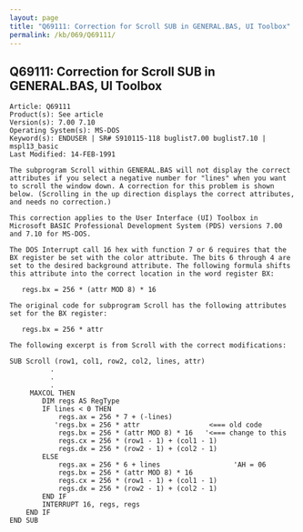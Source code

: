 ```yaml
---
layout: page
title: "Q69111: Correction for Scroll SUB in GENERAL.BAS, UI Toolbox"
permalink: /kb/069/Q69111/
---
```


## Q69111: Correction for Scroll SUB in GENERAL.BAS, UI Toolbox

	Article: Q69111
	Product(s): See article
	Version(s): 7.00 7.10
	Operating System(s): MS-DOS
	Keyword(s): ENDUSER | SR# S910115-118 buglist7.00 buglist7.10 | mspl13_basic
	Last Modified: 14-FEB-1991
	
	The subprogram Scroll within GENERAL.BAS will not display the correct
	attributes if you select a negative number for "lines" when you want
	to scroll the window down. A correction for this problem is shown
	below. (Scrolling in the up direction displays the correct attributes,
	and needs no correction.)
	
	This correction applies to the User Interface (UI) Toolbox in
	Microsoft BASIC Professional Development System (PDS) versions 7.00
	and 7.10 for MS-DOS.
	
	The DOS Interrupt call 16 hex with function 7 or 6 requires that the
	BX register be set with the color attribute. The bits 6 through 4 are
	set to the desired background attribute. The following formula shifts
	this attribute into the correct location in the word register BX:
	
	   regs.bx = 256 * (attr MOD 8) * 16
	
	The original code for subprogram Scroll has the following attributes
	set for the BX register:
	
	   regs.bx = 256 * attr
	
	The following excerpt is from Scroll with the correct modifications:
	
	SUB Scroll (row1, col1, row2, col2, lines, attr)
	          .
	          .
	          .
	     MAXCOL THEN
	        DIM regs AS RegType
	        IF lines < 0 THEN
	            regs.ax = 256 * 7 + (-lines)
	           'regs.bx = 256 * attr                 <=== old code
	            regs.bx = 256 * (attr MOD 8) * 16   '<=== change to this
	            regs.cx = 256 * (row1 - 1) + (col1 - 1)
	            regs.dx = 256 * (row2 - 1) + (col2 - 1)
	        ELSE
	            regs.ax = 256 * 6 + lines                  'AH = 06
	            regs.bx = 256 * (attr MOD 8) * 16
	            regs.cx = 256 * (row1 - 1) + (col1 - 1)
	            regs.dx = 256 * (row2 - 1) + (col2 - 1)
	        END IF
	        INTERRUPT 16, regs, regs
	    END IF
	END SUB
